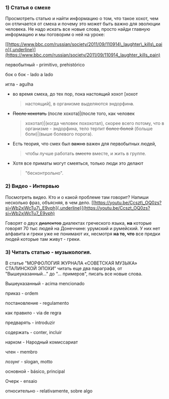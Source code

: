 ### **1) Статья о смехе**

Просмотреть статью и найти информацию о том, что такое хохот, чем он
отличается от смеха и почему это может быть важно для эволюции человека.
Не надо искать все новые слова, просто найди главную информацию и мы
поговорим о ней на уроке:

[[https://www.bbc.com/russian/society/2011/09/110914\_laughter\_kills\_pain]{.underline}](https://www.bbc.com/russian/society/2011/09/110914_laughter_kills_pain)

первобытный - primitivo, prehistórico

бок о бок - lado a lado

игла - agulha

-   во время смеха, до тех пор, пока настоящий хохот \[хохот
    > настоящий\], в организме выделяются эндорфин~~а~~.

-   ~~После хохотать~~ (после хохота)\|(после того, как человек
    > хохотал)\|(когда человек похохотал), скорее всего потому, что в
    > организме - эндорфина, тело терпит ~~более болей~~ (больше
    > боли)\|(выше болевого порога).

-   Есть теория, что смех был ~~важно~~ важен для первобытных людей,
    > чтобы лучше работать ~~вместо~~ вместе, и жить в группе.

-   Хотя все приматы могут смеяться, только люди это делают
    > "бесконтрольно".

### **2) Видео - Интервью**

Посмотреть видео. Кто и о какой проблеме там говорит? Напиши несколько
фраз, объясняя, в чем дело.
[[https://youtu.be/Ccszt\_OQ0zs?si=Wb2xjWcTu7\_E9vph]{.underline}](https://youtu.be/Ccszt_OQ0zs?si=Wb2xjWcTu7_E9vph)

Говорят о двух ~~диалектов~~ диалектах греческого языка, **на** которые
говорят 70 тыс людей на Донеччине: урумский и румейский. У них нет
алфавита и греки уже не понимают их, несмотря **на то, что** все предки
людей которые там живут - греки.

### **3) Читать статью - музыкология.**

В статье "МОРФОЛОГИЯ ЖУРНАЛА «СОВЕТСКАЯ МУЗЫКА» СТАЛИНСКОЙ ЭПОХИ" читать
еще два параграфа, от "Вышеуказанный..." до "... примеров", писать все
новые слова.

Вышеуказанный - acima mencionado

приказ - ordem

постановление - regulamento

как правило - via de regra

предварять - introduzir

содержать - conter, incluir

нарком - Народный комиссариат

член - membro

лозунг - slogan, motto

основной - básico, principal

Очерк - ensaio

относительно - relativamente, sobre algo
